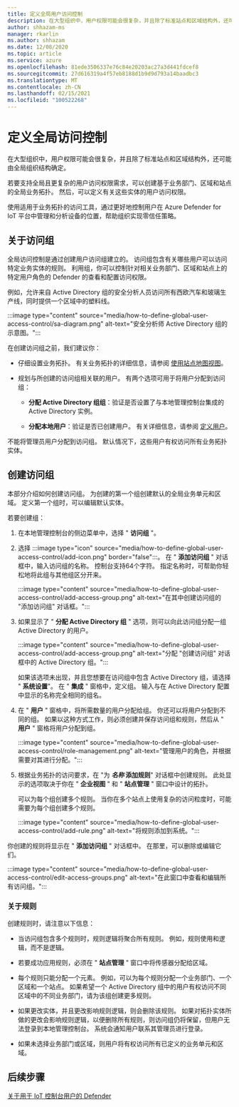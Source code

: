 ```yaml
---
title: 定义全局用户访问控制
description: 在大型组织中，用户权限可能会很复杂，并且除了标准站点和区域结构外，还可能由全局组织结构确定。
author: shhazam-ms
manager: rkarlin
ms.author: shhazam
ms.date: 12/08/2020
ms.topic: article
ms.service: azure
ms.openlocfilehash: 81ede3506337e76c84e20203ac27a3d441fdcef8
ms.sourcegitcommit: 27d616319a4f57eb8188d1b9d9d793a14baadbc3
ms.translationtype: MT
ms.contentlocale: zh-CN
ms.lasthandoff: 02/15/2021
ms.locfileid: "100522268"
---
```

# <a name="define-global-access-control"></a>定义全局访问控制

在大型组织中，用户权限可能会很复杂，并且除了标准站点和区域结构外，还可能由全局组织结构确定。

若要支持全局且更复杂的用户访问权限需求，可以创建基于业务部门、区域和站点的全局业务拓扑。 然后，可以定义有关这些实体的用户访问权限。

使用适用于业务拓扑的访问工具，通过更好地控制用户在 Azure Defender for IoT 平台中管理和分析设备的位置，帮助组织实现零信任策略。

## <a name="about-access-groups"></a>关于访问组

全局访问控制是通过创建用户访问组建立的。 访问组包含有关哪些用户可以访问特定业务实体的规则。 利用组，你可以控制针对相关业务部门、区域和站点上的特定用户角色的 Defender 的查看和配置访问权限。

例如，允许来自 Active Directory 组的安全分析人员访问所有西欧汽车和玻璃生产线，同时提供一个区域中的塑料线。

:::image type="content" source="media/how-to-define-global-user-access-control/sa-diagram.png" alt-text="安全分析师 Active Directory 组的示意图。":::

在创建访问组之前，我们建议你：

- 仔细设置业务拓扑。 有关业务拓扑的详细信息，请参阅 [使用站点地图视图](how-to-gain-insight-into-global-regional-and-local-threats.md#work-with-site-map-views)。

- 规划与所创建的访问组相关联的用户。 有两个选项可用于将用户分配到访问组：

  - **分配 Active Directory 组组**：验证是否设置了与本地管理控制台集成的 Active Directory 实例。
  
  - **分配本地用户**：验证是否已创建用户。 有关详细信息，请参阅 [定义用户](how-to-create-and-manage-users.md#define-users)。

不能将管理员用户分配到访问组。 默认情况下，这些用户有权访问所有业务拓扑实体。

## <a name="create-access-groups"></a>创建访问组

本部分介绍如何创建访问组。 为创建的第一个组创建默认的全局业务单元和区域。 定义第一个组时，可以编辑默认实体。

若要创建组：

1. 在本地管理控制台的侧边菜单中，选择 " **访问组** "。

2. 选择 :::image type="icon" source="media/how-to-define-global-user-access-control/add-icon.png" border="false":::。 在 " **添加访问组** " 对话框中，输入访问组的名称。 控制台支持64个字符。 指定名称时，可帮助你轻松地将此组与其他组区分开来。

   :::image type="content" source="media/how-to-define-global-user-access-control/add-access-group.png" alt-text="在其中创建访问组的 &quot;添加访问组&quot; 对话框。":::

3. 如果显示了 " **分配 Active Directory 组** " 选项，则可以向此访问组分配一组 Active Directory 的用户。

   :::image type="content" source="media/how-to-define-global-user-access-control/add-access-group.png" alt-text="分配 &quot;创建访问组&quot; 对话框中的 Active Directory 组。":::

   如果该选项未出现，并且您想要在访问组中包含 Active Directory 组，请选择 " **系统设置**"。 在 " **集成** " 窗格中，定义组。 输入与在 Active Directory 配置中显示的名称完全相同的组名。

5. 在 " **用户** " 窗格中，将所需数量的用户分配给组。 你还可以将用户分配到不同的组。 如果以这种方式工作，则必须创建并保存访问组和规则，然后从 " **用户** " 窗格将用户分配到组。

   :::image type="content" source="media/how-to-define-global-user-access-control/role-management.png" alt-text="管理用户的角色，并根据需要对其进行分配。":::

6. 根据业务拓扑的访问要求，在 "为 ***名称* 添加规则**" 对话框中创建规则。 此处显示的选项取决于你在 " **企业视图** " 和 " **站点管理** " 窗口中设计的拓扑。 

   可以为每个组创建多个规则。 当你在多个站点上使用复杂的访问粒度时，可能需要为每个组创建多个规则。 

   :::image type="content" source="media/how-to-define-global-user-access-control/add-rule.png" alt-text="将规则添加到系统。":::

你创建的规则将显示在 " **添加访问组** " 对话框中。 在那里，可以删除或编辑它们。

:::image type="content" source="media/how-to-define-global-user-access-control/edit-access-groups.png" alt-text="在此窗口中查看和编辑所有访问组。":::

### <a name="about-rules"></a>关于规则

创建规则时，请注意以下信息：

- 当访问组包含多个规则时，规则逻辑将聚合所有规则。 例如，规则使用和逻辑，而不是逻辑。

- 若要成功应用规则，必须在 " **站点管理** " 窗口中将传感器分配给区域。

- 每个规则只能分配一个元素。 例如，可以为每个规则分配一个业务部门、一个区域和一个站点。 如果希望一个 Active Directory 组中的用户有权访问不同区域中的不同业务部门，请为该组创建更多规则。

- 如果更改实体，并且更改影响规则逻辑，则会删除该规则。 如果对拓扑实体所做的更改会影响规则逻辑，以便删除所有规则，则访问组仍将保留，但用户无法登录到本地管理控制台。 系统会通知用户联系其管理员进行登录。

- 如果未选择业务部门或区域，则用户将有权访问所有已定义的业务单元和区域。

## <a name="next-steps"></a>后续步骤

[关于用于 IoT 控制台用户的 Defender](how-to-create-and-manage-users.md)

